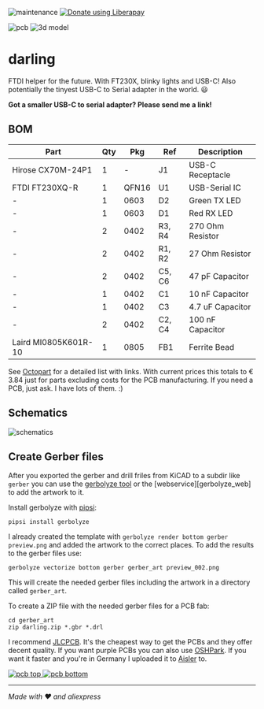 ![maintenance](https://img.shields.io/maintenance/yes/2023)
[![Donate using Liberapay](https://liberapay.com/assets/widgets/donate.svg)](https://liberapay.com/xengi/donate)

![pcb][pcb] ![3d model][3d]

darling
=======

FTDI helper for the future. With FT230X, blinky lights and USB-C! Also potentially the tinyest USB-C to Serial adapter in the world. :smiley:

__Got a smaller USB-C to serial adapter? Please send me a link!__


BOM
---

| Part                 | Qty | Pkg   | Ref    | Description      |
| -------------------- | -   | ----- | ------ | ---------------- |
| Hirose CX70M-24P1    | 1   | -     | J1     | USB-C Receptacle |
| FTDI FT230XQ-R       | 1   | QFN16 | U1     | USB-Serial IC    |
| -                    | 1   | 0603  | D2     | Green TX LED     |
| -                    | 1   | 0603  | D1     | Red RX LED       |
| -                    | 2   | 0402  | R3, R4 | 270 Ohm Resistor |
| -                    | 2   | 0402  | R1, R2 | 27 Ohm Resistor  |
| -                    | 2   | 0402  | C5, C6 | 47 pF Capacitor  |
| -                    | 1   | 0402  | C1     | 10 nF Capacitor  |
| -                    | 1   | 0402  | C3     | 4.7 uF Capacitor |
| -                    | 2   | 0402  | C2, C4 | 100 nF Capacitor |
| Laird MI0805K601R-10 | 1   | 0805  | FB1    | Ferrite Bead     |

See [Octopart][octopart] for a detailed list with links.
With current prices this totals to € 3.84 just for parts excluding costs for the PCB manufacturing. If you need a PCB, just ask. I have lots of them. :)


Schematics
----------

![schematics][schema]


Create Gerber files
-------------------

After you exported the gerber and drill friles from KiCAD to a subdir like `gerber` you can use the [gerbolyze tool][gerbolyze] or the [webservice][gerbolyze_web] to add the artwork to it.

Install gerbolyze with [pipsi][pipsi]:

```
pipsi install gerbolyze
```

I already created the template with `gerbolyze render bottom gerber preview.png` and added the artwork to the correct places.
To add the results to the gerber files use:

```
gerbolyze vectorize bottom gerber gerber_art preview_002.png
```

This will create the needed gerber files including the artwork in a directory called `gerber_art`.

To create a ZIP file with the needed gerber files for a PCB fab:

```
cd gerber_art
zip darling.zip *.gbr *.drl
```

I recommend [JLCPCB][jlcpcb]. It's the cheapest way to get the PCBs and they offer decent quality.
If you want purple PCBs you can also use [OSHPark][oshpark].
If you want it faster and you're in Germany I uploaded it to [Aisler][aisler] to.

[![pcb top][oshpark_darling_top] ![pcb bottom][oshpark_darling_bottom]][oshpark]

---

_Made with :heart: and aliexpress_


[pcb]: https://gitlab.com/xengi/darling/raw/master/darling_pcb.png
[3d]: https://gitlab.com/xengi/darling/raw/master/darling_3d.png
[schema]: https://gitlab.com/xengi/darling/raw/master/darling_schema.png
[octopart]: https://octopart.com/bom-tool/4VikRkAe
[gerbolyze]: https://github.com/jaseg/gerbolyze
[gerbolyze]: https://gerbolyze.jaseg.net/
[pipsi]: https://github.com/mitsuhiko/pipsi
[jlcpcb]: https://jlcpcb.com/
[oshpark_darling_top]: https://644db4de3505c40a0444-327723bce298e3ff5813fb42baeefbaa.ssl.cf1.rackcdn.com/59f4412db8c8043bc9fbc15d39daab12.png
[oshpark_darling_bottom]: https://644db4de3505c40a0444-327723bce298e3ff5813fb42baeefbaa.ssl.cf1.rackcdn.com/00524058ed99e77c903ae4aa6ff48e40.png
[oshpark]: https://oshpark.com/shared_projects/64e99b5V
[aisler]: https://aisler.net/p/BKENIMBY
